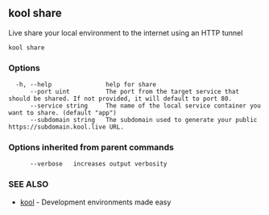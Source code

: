 ## kool share

Live share your local environment to the internet using an HTTP tunnel

```
kool share
```

### Options

```
  -h, --help               help for share
      --port uint          The port from the target service that should be shared. If not provided, it will default to port 80.
      --service string     The name of the local service container you want to share. (default "app")
      --subdomain string   The subdomain used to generate your public https://subdomain.kool.live URL.
```

### Options inherited from parent commands

```
      --verbose   increases output verbosity
```

### SEE ALSO

* [kool](kool)	 - Development environments made easy

